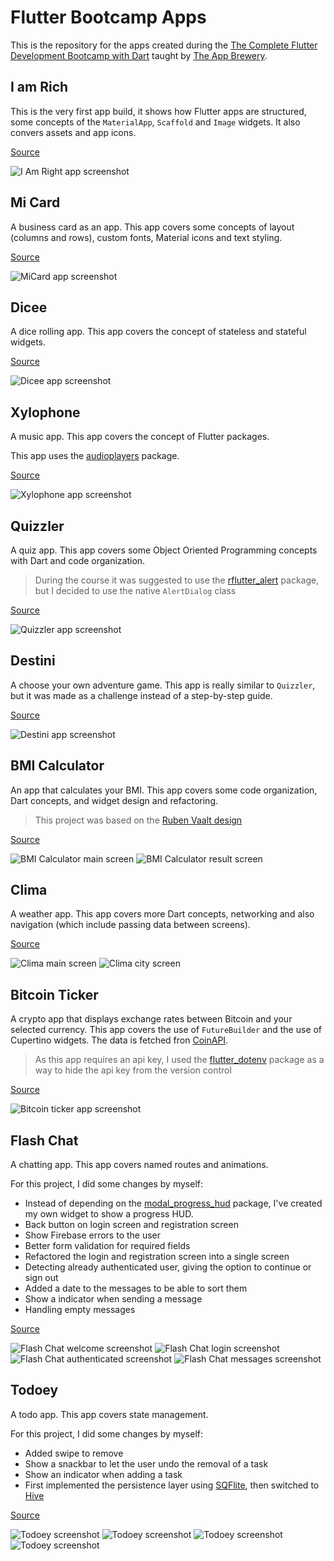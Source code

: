 # Flutter Bootcamp Apps

This is the repository for the apps created during the [The Complete Flutter Development Bootcamp with Dart](https://www.udemy.com/course/flutter-bootcamp-with-dart/) taught by [The App Brewery](https://github.com/londonappbrewery).

## I am Rich

This is the very first app build, it shows how Flutter apps are structured, some concepts of the `MaterialApp`, `Scaffold` and `Image` widgets. It also convers assets and app icons.

[Source](/im_rich)

![I Am Right app screenshot](screenshots/iamrich.png)

## Mi Card

A business card as an app. This app covers some concepts of layout (columns and rows), custom fonts, Material icons and text styling.

[Source](/mi_card)

![MiCard app screenshot](screenshots/micard.png)

## Dicee

A dice rolling app. This app covers the concept of stateless and stateful widgets.

[Source](/dicee)

![Dicee app screenshot](screenshots/dicee.png)

## Xylophone

A music app. This app covers the concept of Flutter packages.

This app uses the [audioplayers](https://pub.dev/packages/audioplayers) package.

[Source](/xylophone)

![Xylophone app screenshot](screenshots/xylophone.png)

## Quizzler

A quiz app. This app covers some Object Oriented Programming concepts with Dart and code organization.

> During the course it was suggested to use the [rflutter_alert](https://pub.dev/packages/rflutter_alert) package, but I decided to use the native `AlertDialog` class

[Source](/quizzler)

![Quizzler app screenshot](screenshots/quizzler.png)

## Destini

A choose your own adventure game. This app is really similar to `Quizzler`, but it was made as a challenge instead of a step-by-step guide.

[Source](/destini)

![Destini app screenshot](screenshots/destini.png)

## BMI Calculator

An app that calculates your BMI. This app covers some code organization, Dart concepts, and widget design and refactoring.

> This project was based on the [Ruben Vaalt design](https://dribbble.com/shots/4585382-Simple-BMI-Calculator)

[Source](/bmi)

![BMI Calculator main screen](screenshots/bmi.png) ![BMI Calculator result screen](screenshots/bmi2.png)

## Clima

A weather app. This app covers more Dart concepts, networking and also navigation (which include passing data between screens).

[Source](/clima)

![Clima main screen](screenshots/clima1.png) ![Clima city screen](screenshots/clima2.png)

## Bitcoin Ticker

A crypto app that displays exchange rates between Bitcoin and your selected currency. This app covers the use of `FutureBuilder` and the use of Cupertino widgets. The data is fetched fron [CoinAPI](https://www.coinapi.io/).

> As this app requires an api key, I used the [flutter_dotenv](https://pub.dev/packages/flutter_dotenv) package as a way to hide the api key from the version control

[Source](/bitcoin_ticker)

![Bitcoin ticker app screenshot](screenshots/bitcoin_ticker.png)

## Flash Chat

A chatting app. This app covers named routes and animations.

For this project, I did some changes by myself:

* Instead of depending on the [modal_progress_hud](https://pub.dev/packages/modal_progress_hud) package, I've created my own widget to show a progress HUD.
* Back button on login screen and registration screen
* Show Firebase errors to the user
* Better form validation for required fields
* Refactored the login and registration screen into a single screen
* Detecting already authenticated user, giving the option to continue or sign out
* Added a date to the messages to be able to sort them
* Show a indicator when sending a message
* Handling empty messages

[Source](/flash_chat)

![Flash Chat welcome screenshot](screenshots/flash_chat_welcome.png) ![Flash Chat login screenshot](screenshots/flash_chat_login.png) ![Flash Chat authenticated screenshot](screenshots/flash_chat_authenticated.png) ![Flash Chat messages screenshot](screenshots/flash_chat_messages.png)

## Todoey

A todo app. This app covers state management.

For this project, I did some changes by myself:

* Added swipe to remove
* Show a snackbar to let the user undo the removal of a task
* Show an indicator when adding a task
* First implemented the persistence layer using [SQFlite](https://pub.dev/packages/sqflite), then switched to [Hive](https://pub.dev/packages/hive)

[Source](/todoey)

![Todoey screenshot](screenshots/todoey1.png) ![Todoey screenshot](screenshots/todoey2.png) ![Todoey screenshot](screenshots/todoey3.png) ![Todoey screenshot](screenshots/todoey4.png)
